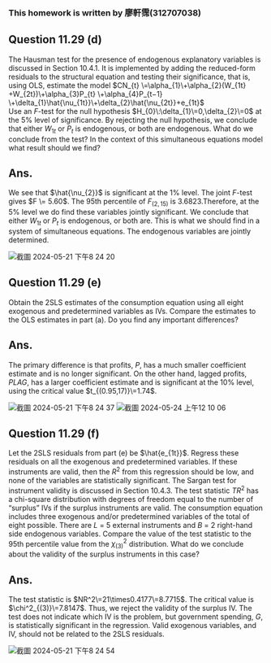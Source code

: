 ### This homework is written by 廖軒霈(312707038)

## **Question 11.29 (d)**
The Hausman test for the presence of endogenous explanatory variables is discussed in Section 10.4.1. It is implemented by adding the reduced-form residuals to the structural equation and testing their significance, that is, using OLS, estimate the model
$CN_{t} \=\alpha_{1}\+\alpha_{2}(W_{1t} +W_{2t})\+\alpha_{3}P_{t} \+\alpha_{4}P_{t−1} \+\delta_{1}\hat{\nu_{1t}}\+\delta_{2}\hat{\nu_{2t}}+e_{1t}$\
Use an $F$-test for the null hypothesis $H_{0}\:\delta_{1}\=0,\delta_{2}\=0$ at the 5% level of significance. By rejecting the null hypothesis, we conclude that either $W_{1t}$ or $P_{t}$ is endogenous, or both are endogenous. What do we conclude from the test? In the context of this simultaneous equations model what result should we find?

## **Ans.**
We see that $\hat{\nu_{2}}$ is significant at the 1% level. The joint $F$-test gives $F \= 5.60$. The 95th percentile of $F_{(2,15)}$ is $3.6823$.Therefore, at the 5% level we do find these variables jointly significant. We conclude that either $W_{1t}$ or $P_{t}$ is endogenous, or both are. This is what we should find in a system of simultaneous equations. The endogenous variables are jointly determined. 

![截圖 2024-05-21 下午8 24 20](https://github.com/HWTeng-Course/202402-Financial-Econometrics/assets/142668635/dcde635e-2372-42c8-819d-6b4692cd08ed)


## **Question 11.29 (e)**
Obtain the 2SLS estimates of the consumption equation using all eight exogenous and predetermined variables as IVs. Compare the estimates to the OLS estimates in part (a). Do you find any important differences?

## **Ans.**
The primary difference is that profits, $P$, has a much smaller coefficient estimate and is no longer significant. On the other hand, lagged profits, $PLAG$, has a larger coefficient estimate and is significant at the 10% level, using the critical value $t_{(0.95,17)}\=1.74$. 

![截圖 2024-05-21 下午8 24 37](https://github.com/HWTeng-Course/202402-Financial-Econometrics/assets/142668635/b2817b55-76c7-45ce-81e0-b9cf9dfe9cb9)
![截圖 2024-05-24 上午12 10 06](https://github.com/HWTeng-Course/202402-Financial-Econometrics/assets/142668635/d95f09b2-210f-4793-bbdd-34396d8d5d7c)

## **Question 11.29 (f)**
Let the 2SLS residuals from part (e) be $\hat{e_{1t}}$. Regress these residuals on all the exogenous and predetermined variables. If these instruments are valid, then the $R^2$ from this regression should be low, and none of the variables are statistically significant. The Sargan test for instrument validity is discussed in Section 10.4.3. The test statistic $TR^2$ has a chi-square distribution with degrees of freedom equal to the number of “surplus” IVs if the surplus instruments are valid. The consumption equation includes three exogenous and/or predetermined variables of the total of eight possible. There are $L$ = 5 external instruments and $B$ = 2 right-hand side endogenous variables. Compare the value of the test statistic to the 95th percentile value from the $\chi^2_{(3)}$ distribution. What do we conclude about the validity of the surplus instruments in this case?

## **Ans.**
The test statistic is $NR^2\=21\times0.4177\=8.7715$. The critical value is $\chi^2_{(3)}\=7.8147$. Thus, we reject the validity of the surplus IV. The test does not indicate which IV is the problem, but government spending, $G$, is statistically significant in the regression. Valid exogenous variables, and IV, should not be related to the 2SLS residuals. 

![截圖 2024-05-21 下午8 24 54](https://github.com/HWTeng-Course/202402-Financial-Econometrics/assets/142668635/f917fe2c-2527-4beb-8d6d-b45fceb7b614)


